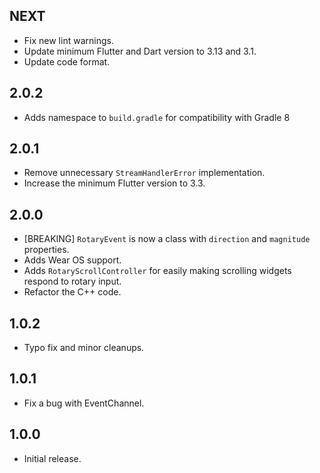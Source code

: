 ## NEXT

* Fix new lint warnings.
* Update minimum Flutter and Dart version to 3.13 and 3.1.
* Update code format.

## 2.0.2

* Adds namespace to `build.gradle` for compatibility with Gradle 8

## 2.0.1

* Remove unnecessary `StreamHandlerError` implementation.
* Increase the minimum Flutter version to 3.3.

## 2.0.0

* [BREAKING] `RotaryEvent` is now a class with `direction` and `magnitude` properties.
* Adds Wear OS support.
* Adds `RotaryScrollController` for easily making scrolling widgets respond to rotary input.
* Refactor the C++ code.

## 1.0.2

* Typo fix and minor cleanups.

## 1.0.1

* Fix a bug with EventChannel.

## 1.0.0

* Initial release.
